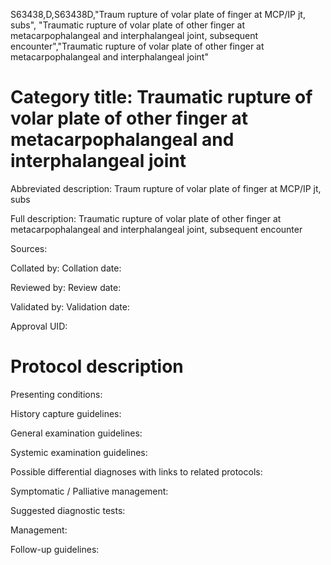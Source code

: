 S63438,D,S63438D,"Traum rupture of volar plate of finger at MCP/IP jt, subs", "Traumatic rupture of volar plate of other finger at metacarpophalangeal and interphalangeal joint, subsequent encounter","Traumatic rupture of volar plate of other finger at metacarpophalangeal and interphalangeal joint"
# Category title: Traumatic rupture of volar plate of other finger at metacarpophalangeal and interphalangeal joint

Abbreviated description: Traum rupture of volar plate of finger at MCP/IP jt, subs

Full description: Traumatic rupture of volar plate of other finger at metacarpophalangeal and interphalangeal joint, subsequent encounter

Sources:

Collated by:
Collation date:

Reviewed by:
Review date:

Validated by:
Validation date:

Approval UID:

# Protocol description

Presenting conditions:

History capture guidelines:

General examination guidelines:

Systemic examination guidelines:

Possible differential diagnoses with links to related protocols:

Symptomatic / Palliative management:

Suggested diagnostic tests:

Management:

Follow-up guidelines:
